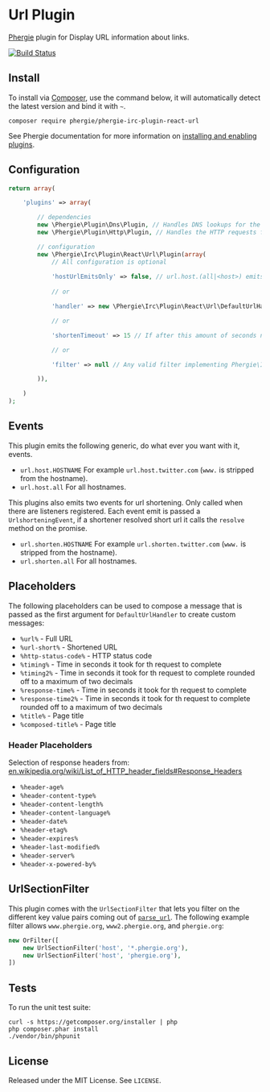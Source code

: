# Url Plugin

[Phergie](http://github.com/phergie/phergie-irc-bot-react/) plugin for Display URL information about links.

[![Build Status](https://secure.travis-ci.org/phergie/phergie-irc-plugin-react-url.png?branch=master)](http://travis-ci.org/phergie/phergie-irc-plugin-react-url)

## Install

To install via [Composer](http://getcomposer.org/), use the command below, it will automatically detect the latest version and bind it with `~`.

```
composer require phergie/phergie-irc-plugin-react-url 
```

See Phergie documentation for more information on
[installing and enabling plugins](https://github.com/phergie/phergie-irc-bot-react/wiki/Usage#plugins).

## Configuration

```php
return array(

    'plugins' => array(

        // dependencies
        new \Phergie\Plugin\Dns\Plugin, // Handles DNS lookups for the HTTP plugin
        new \Phergie\Plugin\Http\Plugin, // Handles the HTTP requests for this plugin

        // configuration
        new \Phergie\Irc\Plugin\React\Url\Plugin(array(
            // All configuration is optional
            
            'hostUrlEmitsOnly' => false, // url.host.(all|<host>) emits only, no further URL handling / shortening
            
            // or

            'handler' => new \Phergie\Irc\Plugin\React\Url\DefaultUrlHandler(), // URL handler that creates a formatted message based on the URL

            // or

            'shortenTimeout' => 15 // If after this amount of seconds no url shortener has come up with a short URL the normal URL will be used. (Not in effect when there are no shorteners listening.)

            // or

            'filter' => null // Any valid filter implementing Phergie\Irc\Plugin\React\EventFilter\FilterInterface to filter which messages should be handled 

        )),

    )
);
```

## Events

This plugin emits the following generic, do what ever you want with it, events.

* `url.host.HOSTNAME` For example `url.host.twitter.com` (`www.` is stripped from the hostname).
* `url.host.all` For all hostnames.

This plugins also emits two events for url shortening. Only called when there are listeners registered. Each event emit is passed a `UrlshorteningEvent`, if a shortener resolved short url it calls the `resolve` method on the promise.

* `url.shorten.HOSTNAME` For example `url.shorten.twitter.com` (`www.` is stripped from the hostname).
* `url.shorten.all` For all hostnames.

## Placeholders

The following placeholders can be used to compose a message that is passed as the first argument for `DefaultUrlHandler` to create custom messages:

* `%url%` - Full URL
* `%url-short%` - Shortened URL
* `%http-status-code%` - HTTP status code
* `%timing%` - Time in seconds it took for th request to complete
* `%timing2%` - Time in seconds it took for th request to complete rounded off to a maximum of two decimals
* `%response-time%` - Time in seconds it took for th request to complete
* `%response-time2%` - Time in seconds it took for th request to complete rounded off to a maximum of two decimals
* `%title%` - Page title
* `%composed-title%` - Page title

### Header Placeholders

Selection of response headers from: [en.wikipedia.org/wiki/List_of_HTTP_header_fields#Response_Headers](http://en.wikipedia.org/wiki/List_of_HTTP_header_fields#Response_Headers)

* `%header-age%`
* `%header-content-type%`
* `%header-content-length%`
* `%header-content-language%`
* `%header-date%`
* `%header-etag%`
* `%header-expires%`
* `%header-last-modified%`
* `%header-server%`
* `%header-x-powered-by%`

## UrlSectionFilter

This plugin comes with the `UrlSectionFilter` that lets you filter on the different key value pairs coming out of [`parse_url`](http://php.net/parse_url). The following example filter allows `www.phergie.org`, `www2.phergie.org`, and `phergie.org`:

```php
new OrFilter([
    new UrlSectionFilter('host', '*.phergie.org'),
    new UrlSectionFilter('host', 'phergie.org'),
])
```

## Tests

To run the unit test suite:

```
curl -s https://getcomposer.org/installer | php
php composer.phar install
./vendor/bin/phpunit
```

## License

Released under the MIT License. See `LICENSE`.
